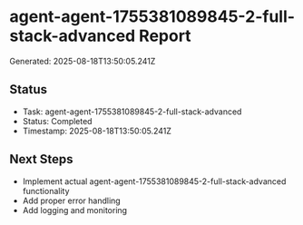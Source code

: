 # agent-agent-1755381089845-2-full-stack-advanced Report

Generated: 2025-08-18T13:50:05.241Z

## Status
- Task: agent-agent-1755381089845-2-full-stack-advanced
- Status: Completed
- Timestamp: 2025-08-18T13:50:05.241Z

## Next Steps
- Implement actual agent-agent-1755381089845-2-full-stack-advanced functionality
- Add proper error handling
- Add logging and monitoring
